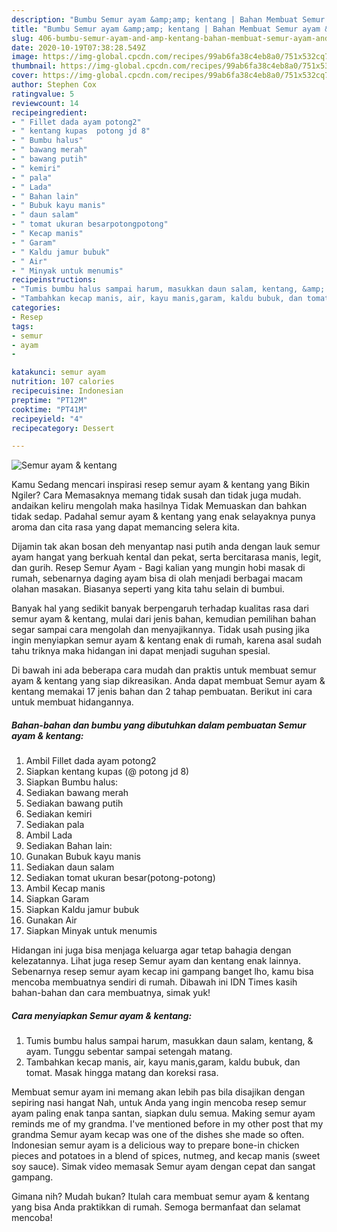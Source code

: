 ```yaml
---
description: "Bumbu Semur ayam &amp;amp; kentang | Bahan Membuat Semur ayam &amp;amp; kentang Yang Enak Banget"
title: "Bumbu Semur ayam &amp;amp; kentang | Bahan Membuat Semur ayam &amp;amp; kentang Yang Enak Banget"
slug: 406-bumbu-semur-ayam-and-amp-kentang-bahan-membuat-semur-ayam-and-amp-kentang-yang-enak-banget
date: 2020-10-19T07:38:28.549Z
image: https://img-global.cpcdn.com/recipes/99ab6fa38c4eb8a0/751x532cq70/semur-ayam-kentang-foto-resep-utama.jpg
thumbnail: https://img-global.cpcdn.com/recipes/99ab6fa38c4eb8a0/751x532cq70/semur-ayam-kentang-foto-resep-utama.jpg
cover: https://img-global.cpcdn.com/recipes/99ab6fa38c4eb8a0/751x532cq70/semur-ayam-kentang-foto-resep-utama.jpg
author: Stephen Cox
ratingvalue: 5
reviewcount: 14
recipeingredient:
- " Fillet dada ayam potong2"
- " kentang kupas  potong jd 8"
- " Bumbu halus"
- " bawang merah"
- " bawang putih"
- " kemiri"
- " pala"
- " Lada"
- " Bahan lain"
- " Bubuk kayu manis"
- " daun salam"
- " tomat ukuran besarpotongpotong"
- " Kecap manis"
- " Garam"
- " Kaldu jamur bubuk"
- " Air"
- " Minyak untuk menumis"
recipeinstructions:
- "Tumis bumbu halus sampai harum, masukkan daun salam, kentang, &amp; ayam. Tunggu sebentar sampai setengah matang."
- "Tambahkan kecap manis, air, kayu manis,garam, kaldu bubuk, dan tomat. Masak hingga matang dan koreksi rasa."
categories:
- Resep
tags:
- semur
- ayam
- 

katakunci: semur ayam  
nutrition: 107 calories
recipecuisine: Indonesian
preptime: "PT12M"
cooktime: "PT41M"
recipeyield: "4"
recipecategory: Dessert

---
```



![Semur ayam &amp; kentang](https://img-global.cpcdn.com/recipes/99ab6fa38c4eb8a0/751x532cq70/semur-ayam-kentang-foto-resep-utama.jpg)

Kamu Sedang mencari inspirasi resep semur ayam &amp; kentang yang Bikin Ngiler? Cara Memasaknya memang tidak susah dan tidak juga mudah. andaikan keliru mengolah maka hasilnya Tidak Memuaskan dan bahkan tidak sedap. Padahal semur ayam &amp; kentang yang enak selayaknya punya aroma dan cita rasa yang dapat memancing selera kita.

Dijamin tak akan bosan deh menyantap nasi putih anda dengan lauk semur ayam hangat yang berkuah kental dan pekat, serta bercitarasa manis, legit, dan gurih. Resep Semur Ayam - Bagi kalian yang mungin hobi masak di rumah, sebenarnya daging ayam bisa di olah menjadi berbagai macam olahan masakan. Biasanya seperti yang kita tahu selain di bumbui.

Banyak hal yang sedikit banyak berpengaruh terhadap kualitas rasa dari semur ayam &amp; kentang, mulai dari jenis bahan, kemudian pemilihan bahan segar sampai cara mengolah dan menyajikannya. Tidak usah pusing jika ingin menyiapkan semur ayam &amp; kentang enak di rumah, karena asal sudah tahu triknya maka hidangan ini dapat menjadi suguhan spesial.


Di bawah ini ada beberapa cara mudah dan praktis untuk membuat semur ayam &amp; kentang yang siap dikreasikan. Anda dapat membuat Semur ayam &amp; kentang memakai 17 jenis bahan dan 2 tahap pembuatan. Berikut ini cara untuk membuat hidangannya.

<!--inarticleads1-->

##### Bahan-bahan dan bumbu yang dibutuhkan dalam pembuatan Semur ayam &amp; kentang:

1. Ambil  Fillet dada ayam potong2
1. Siapkan  kentang kupas (@ potong jd 8)
1. Siapkan  Bumbu halus:
1. Sediakan  bawang merah
1. Sediakan  bawang putih
1. Sediakan  kemiri
1. Sediakan  pala
1. Ambil  Lada
1. Sediakan  Bahan lain:
1. Gunakan  Bubuk kayu manis
1. Sediakan  daun salam
1. Sediakan  tomat ukuran besar(potong-potong)
1. Ambil  Kecap manis
1. Siapkan  Garam
1. Siapkan  Kaldu jamur bubuk
1. Gunakan  Air
1. Siapkan  Minyak untuk menumis


Hidangan ini juga bisa menjaga keluarga agar tetap bahagia dengan kelezatannya. Lihat juga resep Semur ayam dan kentang enak lainnya. Sebenarnya resep semur ayam kecap ini gampang banget lho, kamu bisa mencoba membuatnya sendiri di rumah. Dibawah ini IDN Times kasih bahan-bahan dan cara membuatnya, simak yuk! 

<!--inarticleads2-->

##### Cara menyiapkan Semur ayam &amp; kentang:

1. Tumis bumbu halus sampai harum, masukkan daun salam, kentang, &amp; ayam. Tunggu sebentar sampai setengah matang.
1. Tambahkan kecap manis, air, kayu manis,garam, kaldu bubuk, dan tomat. Masak hingga matang dan koreksi rasa.


Membuat semur ayam ini memang akan lebih pas bila disajikan dengan sepiring nasi hangat Nah, untuk Anda yang ingin mencoba resep semur ayam paling enak tanpa santan, siapkan dulu semua. Making semur ayam reminds me of my grandma. I&#39;ve mentioned before in my other post that my grandma Semur ayam kecap was one of the dishes she made so often. Indonesian semur ayam is a delicious way to prepare bone-in chicken pieces and potatoes in a blend of spices, nutmeg, and kecap manis (sweet soy sauce). Simak video memasak Semur ayam dengan cepat dan sangat gampang. 

Gimana nih? Mudah bukan? Itulah cara membuat semur ayam &amp; kentang yang bisa Anda praktikkan di rumah. Semoga bermanfaat dan selamat mencoba!
